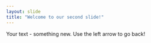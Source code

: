 ```yaml
---
layout: slide
title: "Welcome to our second slide!"
---
```

Your text - something new.
Use the left arrow to go back!
